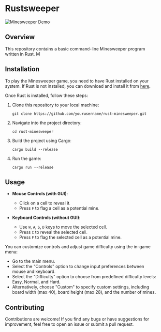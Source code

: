 # Rustsweeper

![Minesweeper Demo](demo.gif)

## Overview

This repository contains a basic command-line Minesweeper program written in Rust. M

## Installation

To play the Minesweeper game, you need to have Rust installed on your system. If Rust is not installed, you can download and install it from [here](https://www.rust-lang.org/tools/install).

Once Rust is installed, follow these steps:

1. Clone this repository to your local machine:

   ```
   git clone https://github.com/yourusername/rust-minesweeper.git
   ```

2. Navigate into the project directory:

   ```
   cd rust-minesweeper
   ```

3. Build the project using Cargo:

   ```
   cargo build --release
   ```

4. Run the game:

   ```
   cargo run --release
   ```

## Usage

- **Mouse Controls (with GUI)**:
  - Click on a cell to reveal it.
  - Press `F` to flag a cell as a potential mine.

- **Keyboard Controls (without GUI)**:
  - Use `W`, `A`, `S`, `D` keys to move the selected cell.
  - Press `C` to reveal the selected cell.
  - Press `F` to flag the selected cell as a potential mine.

You can customize controls and adjust game difficulty using the in-game menu:
- Go to the main menu.
- Select the "Controls" option to change input preferences between mouse and keyboard.
- Select the "Difficulty" option to choose from predefined difficulty levels: Easy, Normal, and Hard.
- Alternatively, choose "Custom" to specify custom settings, including board width (max 40), board height (max 28), and the number of mines.

## Contributing

Contributions are welcome! If you find any bugs or have suggestions for improvement, feel free to open an issue or submit a pull request.
